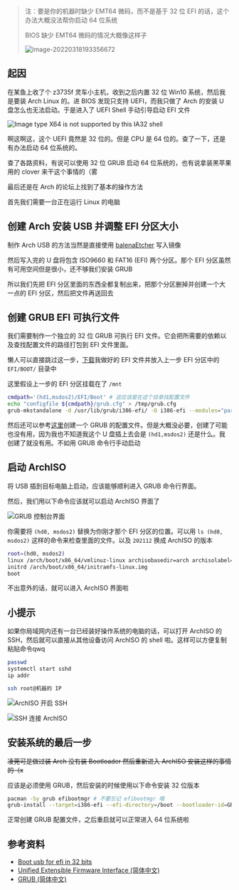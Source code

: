 > 注：要是你的机器时缺少 EMT64 微码，而不是基于 32 位 EFI 的话，这个办法大概没法帮你启动 64 位系统
>
> BIOS 缺少 EMT64 微码的情况大概像这样子
>
> ![image-20220318193356672](https://cdn.lwqwq.com/pic/202203181933730.png)

## 起因

在某鱼上收了个 z3735f 灵车小主机，收到之后内置 32 位 Win10 系统，然后我是要装 Arch Linux 的。进 BIOS 发现只支持 UEFI，而我只做了 Arch 的安装 U 盘怎么也无法启动。于是进入了 UEFI Shell 手动引导启动 EFI 文件

![Image type X64 is not supported by this IA32 shell](https://cdn.lwqwq.com/pic/202202161759125.png)

啊这啊这，这个 UEFI 竟然是 32 位的。但是 CPU 是 64 位的。查了一下，还是有办法启动 64 位系统的。

查了各路资料，有说可以使用 32 位 GRUB 启动 64 位系统的，也有说拿装黑苹果用的 clover 来干这个事情的（雾

最后还是在 Arch 的论坛上找到了基本的操作方法

首先我们需要一台正在运行 Linux 的电脑

## 创建 Arch 安装 USB 并调整 EFI 分区大小

制作 Arch USB 的方法当然是直接使用 [balenaEtcher](https://www.balena.io/etcher/) 写入镜像

然后写入完的 U 盘将包含 ISO9660 和 FAT16 (EFI) 两个分区。那个 EFI 分区虽然有可用空间但是很小，还不够我们安装 GRUB

所以我们先把 EFI 分区里面的东西全都复制出来，把那个分区删掉并创建一个大一点的 EFI 分区，然后把文件再送回去

## 创建 GRUB EFI 可执行文件

我们需要制作一个独立的 32 位 GRUB 可执行 EFI 文件。它会把所需要的依赖以及查找配置文件的路径打包到 EFI 文件里面。

懒人可以直接跳过这一步，[下载](https://wwi.lanzouw.com/iOSPi0064h4h)我做好的 EFI 文件并放入上一步 EFI 分区中的 `EFI/BOOT/` 目录中

这里假设上一步的 EFI 分区挂载在了 `/mnt`

```bash
cmdpath='(hd1,msdos2)/EFI/Boot' # 这应该是在这个目录找配置文件
echo "configfile ${cmdpath}/grub.cfg" > /tmp/grub.cfg
grub-mkstandalone -d /usr/lib/grub/i386-efi/ -O i386-efi --modules="part_gpt part_msdos" --locales="en@quot" --themes="" -o "/mnt/EFI/BOOT/bootia32.efi" "boot/grub/grub.cfg=/tmp/grub.cfg" -v
```

然后还可以参考[这里](https://wiki.archlinux.org/title/Unified_Extensible_Firmware_Interface_(%E7%AE%80%E4%BD%93%E4%B8%AD%E6%96%87)#%E5%9C%A8_32_%E4%BD%8D_UEFI_%E4%B8%8A%E5%90%AF%E5%8A%A8_64_%E4%BD%8D%E5%86%85%E6%A0%B8)创建一个 GRUB 的配置文件。但是大概没必要，创建了可能也没有用，因为我也不知道我这个 U 盘插上去会是 `(hd1,msdos2)` 还是什么。我创建了就没有用。不如用 GRUB 命令行手动启动

## 启动 ArchISO

将 USB 插到目标电脑上启动，应该能够顺利进入 GRUB 命令行界面。

然后，我们用以下命令应该就可以启动 ArchISO 界面了

![GRUB 控制台界面](https://cdn.lwqwq.com/pic/202202162110530.webp)

你需要将 `(hd0, msdos2)` 替换为你刚才那个 EFI 分区的位置。可以用 `ls (hd0, msdos2)` 这样的命令来检查里面的文件。以及 `202112` 换成 ArchISO 的版本

```bash
root=(hd0, msdos2)
linux /arch/boot/x86_64/vmlinuz-linux archisobasedir=arch archisolabel=ARCH_202112 add_efi_memmap
initrd /arch/boot/x86_64/initramfs-linux.img
boot
```

不出意外的话，就可以进入 ArchISO 界面啦

## 小提示

如果你局域网内还有一台已经装好操作系统的电脑的话，可以打开 ArchISO 的 SSH，然后就可以直接从其他设备访问 ArchISO 的 shell 啦。这样可以方便复制粘贴命令qwq

```bash
passwd
systemctl start sshd
ip addr
```

```bash
ssh root@机器的 IP
```

![ArchISO 开启 SSH](https://cdn.lwqwq.com/pic/202202162118673.webp)

![SSH 连接 ArchISO](https://cdn.lwqwq.com/pic/202202162119553.webp)

## 安装系统的最后一步

~~凌莞可是做过装 Arch 没有装 Bootloader 然后重新进入 ArchISO 安装这样的事情的（x~~

应该是必须使用 GRUB，然后安装的时候使用以下命令安装 32 位版本

```bash
pacman -Sy grub efibootmgr # 不要忘记 efibootmgr 哦
grub-install --target=i386-efi --efi-directory=/boot --bootloader-id=GRUB
```

正常创建 GRUB 配置文件，之后重启就可以正常进入 64 位系统啦

## 参考资料

- [Boot usb for efi in 32 bits](https://bbs.archlinux.org/viewtopic.php?id=240314)
- [Unified Extensible Firmware Interface (简体中文)](https://wiki.archlinux.org/title/Unified_Extensible_Firmware_Interface_(%E7%AE%80%E4%BD%93%E4%B8%AD%E6%96%87)#%E5%9C%A8_32_%E4%BD%8D_UEFI_%E4%B8%8A%E5%90%AF%E5%8A%A8_64_%E4%BD%8D%E5%86%85%E6%A0%B8)
- [GRUB (简体中文)](https://wiki.archlinux.org/title/GRUB_(%E7%AE%80%E4%BD%93%E4%B8%AD%E6%96%87)/Tips_and_tricks_(%E7%AE%80%E4%BD%93%E4%B8%AD%E6%96%87)#%E7%8B%AC%E7%AB%8B%E7%9A%84_GRUB)
